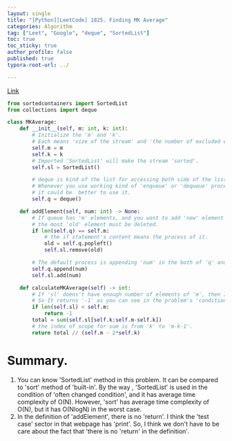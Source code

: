```yaml
---
layout: single
title: "[Python][LeetCode] 1825. Finding MK Average"
categories: Algorithm
tag: ["Leet", "Google", "deque", "SortedList"]
toc: true
toc_sticky: true
author_profile: false
published: true
typora-root-url: ../

---
```

[Link](https://leetcode.com/problems/finding-mk-average/description/)
```python
from sortedcontainers import SortedList
from collections import deque

class MKAverage:
    def __init__(self, m: int, k: int):
        # Initialize the 'm' and 'k'. 
        # Each means 'size of the stream' and 'the number of excluded elements.
        self.m = m
        self.k = k
        # Imported 'SortedList' will make the stream 'sorted'.
        self.sl = SortedList()

        # deque is kind of the list for accessing both side of the list.
        # Whenever you use working kind of 'enqueue' or 'dequeue' process,
        # it could be  better to use it.
        self.q = deque()

    def addElement(self, num: int) -> None:
        # If queue has 'm' elements, and you want to add 'new' element in the q,
        # the most 'old' element must be deleted.
        if len(self.q) == self.m:
            # the if statement's content means the process of it.
            old = self.q.popleft()
            self.sl.remove(old)

        # The default process is appending 'num' in the both of 'q' and 'sl'.
        self.q.append(num)
        self.sl.add(num)

    def calculateMKAverage(self) -> int:
        # If 'sl' doens't have enough number of elements of 'm', then It can't be worked. 
        # So It returns '-1' as you can see in the problem's 'condition'.
        if len(self.sl) < self.m:
            return -1
        total = sum(self.sl[self.k:self.m-self.k])
        # the index of scope for sum is from 'k' to 'm-k-1'.
        return total // (self.m - 2*self.k)

```

# Summary. 

1. You can know 'SortedList' method in this problem. It can be compared to 'sort' method of 'built-in'. By the way , 'SortedList' is used in the condition of 'often changed condition', and it has average time complexity of O(N). However, 'sort' has average time complexity of O(N), but it has O(NlogN) in the worst case.
2. In the definition of 'addElement', there is no 'return'. I think the 'test case' sector in that webpage has 'print'. So, I think we don't have to be care about the fact that 'there is no 'return' in the definition'.  
